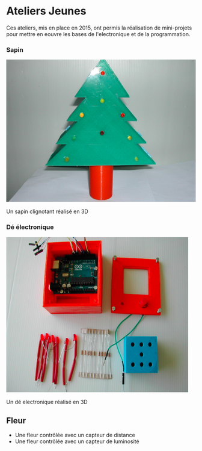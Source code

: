 # Ateliers Jeunes

Ces ateliers, mis en place en 2015, ont permis la réalisation de mini-projets pour mettre en eouvre les bases de l'electronique et de la programmation.

### Sapin

![Sapin](.img/sapin.jpg)

Un sapin clignotant réalisé en 3D

### Dé électronique

![Dé](.img/dé.png)

Un dé electronique réalisé en 3D

## Fleur 

- Une fleur contrôlée avec un capteur de distance
- Une fleur contrôlée avec un capteur de luminosité